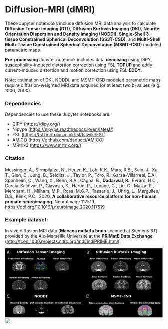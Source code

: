 # Diffusion-MRI (dMRI)
These Jupyter notebooks include diffusion MRI data analysis to calculate __Diffusion Tensor Imaging (DTI)__, __Diffusion Kurtosis Imaging (DKI)__, __Neurite Orientation Dispersion and Density Imaging (NODDI)__, __Single-Shell 3-tissue Constrained Spherical Deconvolution (SS3T-CSD)__, and __Multi-Shell Multi-Tissue Constrained Spherical Deconvolution (MSMT-CSD)__ modeled parametric maps.

__Pre-processing__ Jupyter notebook includes data __denoising__ using DIPY, susceptibility-induced distortion correction using FSL __TOPUP__ and eddy current-induced distortion and motion correction using FSL __EDDY__.

Note: estimation of DKI, NODDI, and MSMT-CSD modeled parametric maps require diffusion-weighted MRI data acquired for at least two b-values (e.g. 1000, 2000).

### Dependencies
Dependencies to use these Jupyter notebooks are:
* DIPY (https://dipy.org/)
* Nipype (https://nipype.readthedocs.io/en/latest/)
* FSL (https://fsl.fmrib.ox.ac.uk/fsl/fslwiki/FSL)
* AMICO (https://github.com/daducci/AMICO)
* MRtrix3 (https://www.mrtrix.org/)

### Citation
Messinger, A., Sirmpilatze, N., Heuer, K., Loh, K.K., Mars, R.B., Sein, J., Xu, T., Glen, D., Jung, B., Seidlitz, J., Taylor, P., Toro, R., Garza-Villarreal, E.A., Sponheim, C., Wang, X., Benn, R.A., Cagna, B., __Dadarwal, R.__, Evrard, H.C., Garcia-Saldivar, P., Giavasis, S., Hartig, R., Lepage, C., Liu, C., Majka, P., Merchant, H., Milham, M.P., Rosa, M.G.P., Tasserie, J., Uhrig, L., Margulies, D.S., Klink, P.C., 2020. __A collaborative resource platform for non-human primate neuroimaging__. NeuroImage 117519. https://doi.org/10.1016/j.neuroimage.2020.117519

### Example dataset: 
In vivo diffusion MRI data (__Macaca mulatta brain__ scanned at Siemens 3T) provided by the Aix-Marseille Université at the __PRIMatE Data Exchange__ (http://fcon_1000.projects.nitrc.org/indi/indiPRIME.html).

![](dMRI_maps.png)
![](MSMT-CSD_maps.png)
